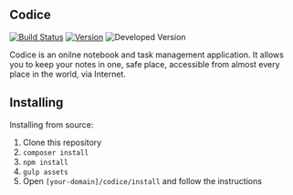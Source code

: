## Codice

[![Build Status](https://travis-ci.com/Sobak/Codice.svg?token=56jJWzdqW9ZYp8m68yDz&branch=master)](https://travis-ci.com/Sobak/Codice)
[![Version](https://img.shields.io/badge/version-v0.2.0-blue.svg)](https://github.com/Sobak/Codice/releases)
![Developed Version](https://img.shields.io/badge/developed-v0.3.0--dev-orange.svg)

Codice is an onilne notebook and task management application. It allows you to keep your notes in one, safe place, accessible from almost every place in the world, via Internet.

## Installing

Installing from source:

1. Clone this repository
2. `composer install`
3. `npm install`
4. `gulp assets`
5. Open `[your-domain]/codice/install` and follow the instructions
